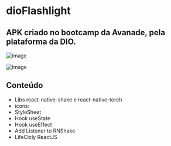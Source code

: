 # dioFlashlight
## APK criado no bootcamp da Avanade, pela plataforma da DIO.

![image](https://user-images.githubusercontent.com/100313347/172921118-3d43c514-912b-4a58-8ca8-84a80dafb6a0.png)

![image](https://user-images.githubusercontent.com/100313347/172921238-78e9d2a4-dc72-45fd-9af6-d4246df2ead8.png)

## Conteúdo

- Libs react-native-shake e react-native-torch
- icons: 
- StyleSheet
- Hook useState
- Hook useEffect
- Add Listener to RNShake
- LifeCicly ReactJS
